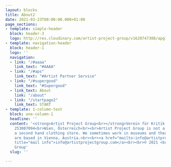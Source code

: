 ```yaml
---
layout: blocks
title: About2
date: 2021-03-23T00:00:00.000+01:00
page_sections:
- template: simple-header
  block: header-3
  logo: http://res.cloudinary.com/artist-project-group/v1620747308/apg1/APG_Logo_Dev_V12_3A1_x1200_en9j2o.png
- template: navigation-header
  block: header-1
  logo: ''
  navigation:
  - link: "/#aaaa"
    link_text: "#AAAA"
  - link: "/#aps"
    link_text: "#Artist Partner Service"
  - link: "/#supergood"
    link_text: "#Supergood"
  - link_text: About
    link: "/about"
  - link: "/startpage2"
    link_text: START
- template: 1-column-text
  block: one-column-1
  headline: ''
  content: '<strong>Artist Project Group<br></strong>Verein für Kritik und Produktion<br>ZVR-Number:
    253007094<br>Wien, Österreich<br><br>Artist Project Group is not a brewery nor
    a second hand clothing store. We sometimes work in museums and theatres. <br>We
    are based in Vienna, Austria.<br><br><a href="mailto:info@artistprojectgroup.com"
    title="mail info">info@artistprojectgroup.com</a><br><br>© 2021 <br>Artist Project
    Group'
  slug: ''

---
```


